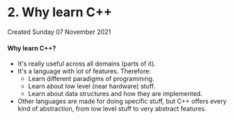 # 2. Why learn C++
Created Sunday 07 November 2021

#### Why learn C++?

* It's really useful across all domains (parts of it).
* It's a language with lot of features. Therefore:
	* Learn different paradigms of programming.
	* Learn about low level (near hardware) stuff.
	* Learn about data structures and how they are implemented.
* Other languages are made for doing specific stuff, but C++ offers every kind of abstraction, from low level stuff to very abstract features.


